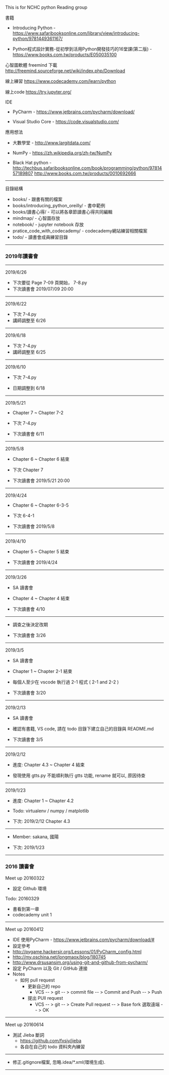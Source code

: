 This is for NCHC python Reading group

書籍

* Introducing Python - https://www.safaribooksonline.com/library/view/introducing-python/9781449361167/

* Python程式設計實務-從初學到活用Python開發技巧的16堂課(第二版) - https://www.books.com.tw/products/E050035100

心智圖軟體 freemind 下載
http://freemind.sourceforge.net/wiki/index.php/Download

線上練習
https://www.codecademy.com/learn/python

線上code
https://try.jupyter.org/

IDE

* PyCharm - https://www.jetbrains.com/pycharm/download/

* Visual Studio Core - https://code.visualstudio.com/

應用想法

* 大數學堂 - http://www.largitdata.com/

* NumPy    - https://zh.wikipedia.org/zh-tw/NumPy

* Black Hat python - http://techbus.safaribooksonline.com/book/programming/python/9781457189807  http://www.books.com.tw/products/0010692666

-------------------------------------------------

目錄結構

* books/ - 跟書有關的檔案
* books/introducing_python_oreilly/ - 書中範例
* books/讀書心得/ - 可以將各章節讀書心得共同編輯
* mindmap/ - 心智圖存放
* notebook/ - jupyter notebook 存放
* pratice_code_with_codecademy/ - codecademy網站練習相關檔案
* todo/ - 讀書會成員練習目錄

-------------------------------------------------

### 2019年讀書會

-------------------------------------------------

2019/6/26

* 下次要從 Page 7-09 頁開始， 7-8.py
* 下次讀書會 2019/07/09 20:00

-------------------------------------------------

2019/6/22

* 下次 7-4.py
* 講師調整至 6/26

-------------------------------------------------

2019/6/18

* 下次 7-4.py
* 講師調整至 6/25

-------------------------------------------------

2019/6/10

* 下次 7-4.py

* 日期調整到 6/18

-------------------------------------------------

2019/5/21

* Chapter 7 ~ Chapter 7-2

* 下次 7-4.py

* 下次讀書會 6/11

-------------------------------------------------

2019/5/8

* Chapter 6 ~ Chapter 6 結束

* 下次 Chapter 7

* 下次讀書會 2019/5/21 20:00

-------------------------------------------------

2019/4/24

* Chapter 6 ~ Chapter 6-3-5

* 下次 6-4-1

* 下次讀書會 2019/5/8

-------------------------------------------------

2019/4/10

* Chapter 5 ~ Chapter 5 結束

* 下次讀書會 2019/4/24

-------------------------------------------------

2019/3/26

* SA 讀書會

* Chapter 4 ~ Chapter 4 結束

* 下次讀書會 4/10

-------------------------------------------------

* 調查之後決定改期

* 下次讀書會 3/26

-------------------------------------------------

2019/3/5

* SA 讀書會

* Chapter 1 ~ Chapter 2-1 結束

* 每個人至少在 vscode 執行過 2-1 程式 ( 2-1 and 2-2 )

* 下次讀書會 3/20

-------------------------------------------------

2019/2/13

* SA 讀書會

* 確認有書籍, VS code, 請在 todo 目錄下建立自己的目錄與 README.md

* 下次讀書會 3/5

-------------------------------------------------

2019/2/12

* 進度: Chapter 4.3 ~ Chapter 4 結束

* 發現使用 gtts.py 不能順利執行 gtts 功能, rename 就可以, 原因待查


-------------------------------------------------

2019/1/23

* 進度: Chapter 1 ~ Chapter 4.2

* Todo: virtualenv / numpy / matplotlib

* 下次: 2019/2/12 Chapter 4.3

-------------------------------------------------

* Member: sakana, 國陽

* 下次: 2019/1/23

-------------------------------------------------

### 2016 讀書會

Meet up 20160322

* 設定 Github 環境 


Todo: 20160329


* 書看到第一章
* codecademy unit 1

-------------------------------------------------

Meet up 20160412

* IDE 使用PyCharm - https://www.jetbrains.com/pycharm/download/#
 * 設定參考 
  * http://pygame.hackersir.org/Lessons/01/PyCharm_config.html
  * http://my.oschina.net/longmaox/blog/180745 
  * http://www.drsusansim.org/using-git-and-github-from-pycharm/
* 設定 PyCharm 以及 Git / GitHub 連接
* Notes
  * 如何 pull request
    * 更新自己的 repo
      * VCS -- > git  -- > commit file -- >  Commit and Push -- > Push
    * 提出 PUll request 
      * VCS -- > git -- > Create Pull request -- >  Base fork 選取遠端 -- > OK


-------------------------------------------------

Meet up 20160614

* 測試 Jieba 斷詞
  * https://github.com/fxsjy/jieba
  * 各自在自己的 todo 資料夾內練習


-------------------------------------------------


* 修正.gitignore檔案, 忽略.idea/*.xml(環境生成).

-------------------------------------------------
